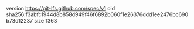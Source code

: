 version https://git-lfs.github.com/spec/v1
oid sha256:f3abfc1944d8b858d949f46f6892b060f1e26376ddd1ee2476bc690b73d12237
size 1363

